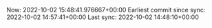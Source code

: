 Now: 2022-10-02 15:48:41.976667+00:00 Earliest commit since sync: 2022-10-02 14:57:41+00:00 Last sync: 2022-10-02 14:48:10+00:00
